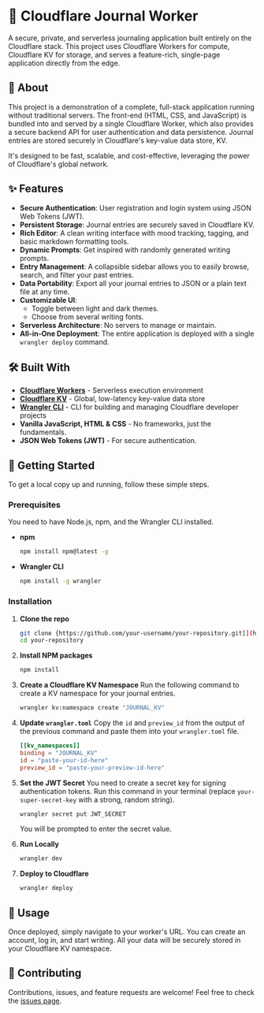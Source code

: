# 📓 Cloudflare Journal Worker

A secure, private, and serverless journaling application built entirely on the Cloudflare stack. This project uses Cloudflare Workers for compute, Cloudflare KV for storage, and serves a feature-rich, single-page application directly from the edge.

## 🧐 About

This project is a demonstration of a complete, full-stack application running without traditional servers. The front-end (HTML, CSS, and JavaScript) is bundled into and served by a single Cloudflare Worker, which also provides a secure backend API for user authentication and data persistence. Journal entries are stored securely in Cloudflare's key-value data store, KV.

It's designed to be fast, scalable, and cost-effective, leveraging the power of Cloudflare's global network.

## ✨ Features

* **Secure Authentication**: User registration and login system using JSON Web Tokens (JWT).
* **Persistent Storage**: Journal entries are securely saved in Cloudflare KV.
* **Rich Editor**: A clean writing interface with mood tracking, tagging, and basic markdown formatting tools.
* **Dynamic Prompts**: Get inspired with randomly generated writing prompts.
* **Entry Management**: A collapsible sidebar allows you to easily browse, search, and filter your past entries.
* **Data Portability**: Export all your journal entries to JSON or a plain text file at any time.
* **Customizable UI**:
    * Toggle between light and dark themes.
    * Choose from several writing fonts.
* **Serverless Architecture**: No servers to manage or maintain.
* **All-in-One Deployment**: The entire application is deployed with a single `wrangler deploy` command.

## 🛠️ Built With

* [**Cloudflare Workers**](https://workers.cloudflare.com/) - Serverless execution environment
* [**Cloudflare KV**](https://developers.cloudflare.com/workers/learning/how-kv-works/) - Global, low-latency key-value data store
* [**Wrangler CLI**](https://developers.cloudflare.com/workers/wrangler/) - CLI for building and managing Cloudflare developer projects
* **Vanilla JavaScript, HTML & CSS** - No frameworks, just the fundamentals.
* **JSON Web Tokens (JWT)** - For secure authentication.

## 🚀 Getting Started

To get a local copy up and running, follow these simple steps.

### Prerequisites

You need to have Node.js, npm, and the Wrangler CLI installed.

* **npm**
    ```sh
    npm install npm@latest -g
    ```
* **Wrangler CLI**
    ```sh
    npm install -g wrangler
    ```

### Installation

1.  **Clone the repo**
    ```bash
    git clone {https://github.com/your-username/your-repository.git]](https://github.com/sndjy1986/journal.git)
    cd your-repository
    ```
2.  **Install NPM packages**
    ```bash
    npm install
    ```
3.  **Create a Cloudflare KV Namespace**
    Run the following command to create a KV namespace for your journal entries.
    ```bash
    wrangler kv:namespace create "JOURNAL_KV"
    ```
4.  **Update `wrangler.toml`**
    Copy the `id` and `preview_id` from the output of the previous command and paste them into your `wrangler.toml` file.
    ```toml
    [[kv_namespaces]]
    binding = "JOURNAL_KV"
    id = "paste-your-id-here"
    preview_id = "paste-your-preview-id-here"
    ```
5.  **Set the JWT Secret**
    You need to create a secret key for signing authentication tokens. Run this command in your terminal (replace `your-super-secret-key` with a strong, random string).
    ```bash
    wrangler secret put JWT_SECRET
    ```
    You will be prompted to enter the secret value.

6.  **Run Locally**
    ```bash
    wrangler dev
    ```
7.  **Deploy to Cloudflare**
    ```bash
    wrangler deploy
    ```

## 🎈 Usage

Once deployed, simply navigate to your worker's URL. You can create an account, log in, and start writing. All your data will be securely stored in your Cloudflare KV namespace.

## 🤝 Contributing

Contributions, issues, and feature requests are welcome! Feel free to check the [issues page](https://github.com/your-username/your-repository/issues).

